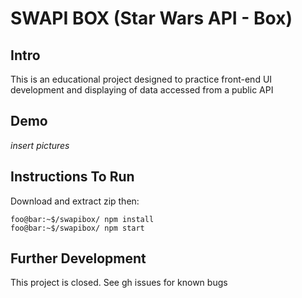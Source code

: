 # SWAPI BOX (Star Wars API - Box)

## Intro
This is an educational project designed to practice front-end UI development and displaying of data accessed from a public API

## Demo
*insert pictures*

## Instructions To Run
Download and extract zip then:
```console
foo@bar:~$/swapibox/ npm install
foo@bar:~$/swapibox/ npm start
```

## Further Development
This project is closed.  See gh issues for known bugs
